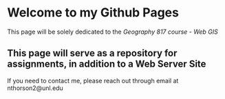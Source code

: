 <html>
	<head>
	</head>
	<body>
		<h1>Welcome to my Github Pages</h1>
		<p>This page will be solely dedicated to the <i>Geography 817 course - Web GIS</i></p>
		<h2>This page will serve as a repository for assignments, in addition to a Web Server Site</h2>
		<p>If you need to contact me, please reach out through email at <a><href="mailto:nthorson2@unl.edu">nthorson2@unl.edu</a></p>
	</body>
</html>